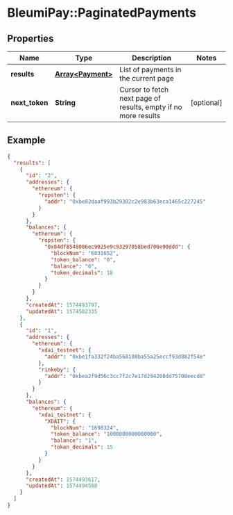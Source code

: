 # BleumiPay::PaginatedPayments

## Properties

Name | Type | Description | Notes
------------ | ------------- | ------------- | -------------
**results** | [**Array&lt;Payment&gt;**](Payment.md) | List of payments in the current page | 
**next_token** | **String** | Cursor to fetch next page of results, empty if no more results | [optional] 

## Example

```json
{
  "results": [
    {
      "id": "2",
      "addresses": {
        "ethereum": {
          "ropsten": {
            "addr": "0xbe02daaf993b29302c2e983b63eca1465c227245"
          }
        }
      },
      "balances": {
        "ethereum": {
          "ropsten": {
            "0x84df8548086ec9025e9c93297058bed706e90ddd": {
              "blockNum": "6831652",
              "token_balance": "0",
              "balance": "0",
              "token_decimals": 18
            }
          }
        }
      },
      "createdAt": 1574493797,
      "updatedAt": 1574502335
    },
    {
      "id": "1",
      "addresses": {
        "ethereum": {
          "xdai_testnet": {
            "addr": "0xbe1fa332f24ba568108ba55a25eccf93d882f54e"
          },
          "rinkeby": {
            "addr": "0xbea2f9d56c3cc7f2c7e17d294200dd75708eecd8"
          }
        }
      },
      "balances": {
        "ethereum": {
          "xdai_testnet": {
            "XDAIT": {
              "blockNum": "1698324",
              "token_balance": "1000000000000000",
              "balance": "1",
              "token_decimals": 15
            }
          }
        }
      },
      "createdAt": 1574493617,
      "updatedAt": 1574494588
    }
  ]
}
```